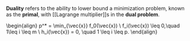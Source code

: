 **Duality** refers to the ability to lower bound a minimization problem, known as the **primal**, with [[Lagrange multiplier]]s in the **dual problem**.

\begin{align}
p^* = \min_{\vec{x}} f_0(\vec{x}) \\
f_i(\vec{x}) \leq 0,\quad 1\leq i \leq m \\
h_i(\vec{x}) = 0, \quad 1 \leq i \leq p.
\end{align}